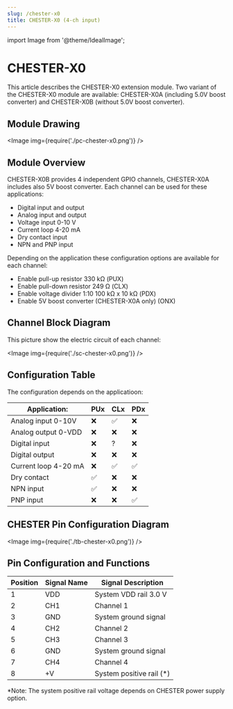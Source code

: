 ```yaml
---
slug: /chester-x0
title: CHESTER-X0 (4-ch input)
---
```

import Image from '@theme/IdealImage';

# CHESTER-X0

This article describes the CHESTER-X0 extension module. Two variant of the CHESTER-X0 module are available: CHESTER-X0A (including 5.0V boost converter) and CHESTER-X0B (without 5.0V boost converter).

## Module Drawing

<Image img={require('./pc-chester-x0.png')} />

## Module Overview

CHESTER-X0B provides 4 independent GPIO channels, CHESTER-X0A includes also 5V boost converter. Each channel can be used for these applications:

* Digital input and output
* Analog input and output
* Voltage input 0-10 V
* Current loop 4-20 mA
* Dry contact input
* NPN and PNP input

Depending on the application these configuration options are available for each channel:

* Enable pull-up resistor 330 kΩ (PUX)
* Enable pull-down resistor 249 Ω (CLX)
* Enable voltage divider 1:10 100 kΩ x 10 kΩ (PDX)
* Enable 5V boost converter (CHESTER-X0A only) (ONX)

## Channel Block Diagram

This picture show the electric circuit of each channel:

<Image img={require('./sc-chester-x0.png')} />

## Configuration Table

The configuration depends on the applicatioon:

| Application:         | PUx | CLx | PDx |
| -------------------- | --- | --- | --- |
| Analog input 0-10V   | ❌   | ✅   | ❌   |
| Analog output 0-VDD  | ❌   | ❌   | ❌   |
| Digital input        | ❌   | ?   | ❌   |
| Digital output       | ❌   | ❌   | ❌   |
| Current loop 4-20 mA | ❌   | ✅   | ✅   |
| Dry contact          | ✅   | ❌   | ❌   |
| NPN input            | ✅   | ❌   | ❌   |
| PNP input            | ❌   | ❌   | ✅   |

## CHESTER Pin Configuration Diagram

<Image img={require('./tb-chester-x0.png')} />

## Pin Configuration and Functions

| Position | Signal Name | Signal Description       |
| -------- | ----------- | ------------------------ |
| 1        | VDD         | System VDD rail 3.0 V    |
| 2        | CH1         | Channel 1                |
| 3        | GND         | System ground signal     |
| 4        | CH2         | Channel 2                |
| 5        | CH3         | Channel 3                |
| 6        | GND         | System ground signal     |
| 7        | CH4         | Channel 4                |
| 8        | +V          | System positive rail (*) |

*Note: The system positive rail voltage depends on CHESTER power supply option.